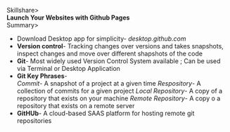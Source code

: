 Skillshare>  
**Launch Your Websites with Github Pages**  
Summary>  
* Download Desktop app for simplicity- *desktop.github.com*  
* **Version control**- Tracking changes over versions and takes snapshots,   
  inspect changes and move over different shapshots of the code
* **Git**- Most widely used Version Control System available ; Can be used via Terminal or Desktop Application
* **Git Key Phrases**-  
  *Commit*- A snapshot of a project at a given time
  *Respository*- A collection of commits for a given project
  *Local Repository*- A copy of a repository that exists on your machine
  *Remote Repository*- A copy o a repository that exists on a remote server
* **GitHUb**- A cloud-based SAAS platform for hosting remote git repositories


